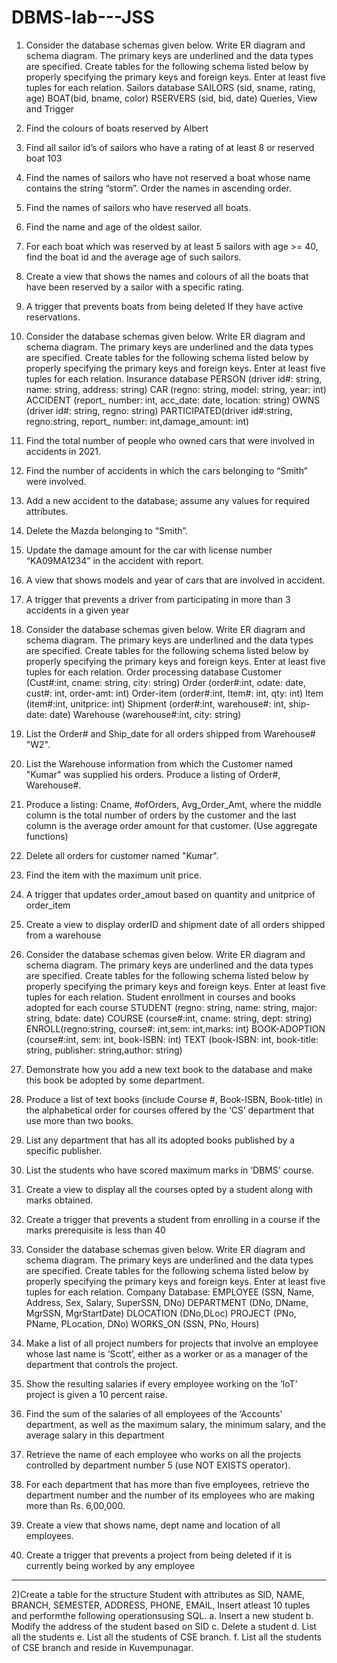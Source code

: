 # DBMS-lab---JSS


1. Consider the database schemas given below.
Write ER diagram and schema diagram. The primary keys are underlined and the data types 
are specified.
Create tables for the following schema listed below by properly specifying the primary keys 
and foreign keys.
Enter at least five tuples for each relation.
Sailors database
SAILORS (sid, sname, rating, age)
BOAT(bid, bname, color)
RSERVERS (sid, bid, date)
Queries, View and Trigger

1. Find the colours of boats reserved by Albert 
2. Find all sailor id’s of sailors who have a rating of at least 8 or reserved boat 103
3. Find the names of sailors who have not reserved a boat whose name contains the string 
“storm”. Order the names in ascending order. 
4. Find the names of sailors who have reserved all boats. 
5. Find the name and age of the oldest sailor. 
6. For each boat which was reserved by at least 5 sailors with age >= 40, find the boat id and 
the average age of such sailors.
7. Create a view that shows the names and colours of all the boats that have been reserved by 
a sailor with a specific rating.
8. A trigger that prevents boats from being deleted If they have active reservations.

   
2. Consider the database schemas given below.
Write ER diagram and schema diagram. The primary keys are underlined and the data types are 
specified.
Create tables for the following schema listed below by properly specifying the primary keys and 
foreign keys.
Enter at least five tuples for each relation.
Insurance database
PERSON (driver id#: string, name: string, address: string)
CAR (regno: string, model: string, year: int)
ACCIDENT (report_ number: int, acc_date: date, location: string)
OWNS (driver id#: string, regno: string)
PARTICIPATED(driver id#:string, regno:string, report_ number: int,damage_amount: int)
1. Find the total number of people who owned cars that were involved in accidents in 2021. 
2. Find the number of accidents in which the cars belonging to “Smith” were involved. 
3. Add a new accident to the database; assume any values for required attributes. 
4. Delete the Mazda belonging to “Smith”. 
5. Update the damage amount for the car with license number “KA09MA1234” in the accident 
with report. 
6. A view that shows models and year of cars that are involved in accident. 
7. A trigger that prevents a driver from participating in more than 3 accidents in a given year


3. Consider the database schemas given below.
Write ER diagram and schema diagram. The primary keys are underlined and the data types are 
specified.
Create tables for the following schema listed below by properly specifying the primary keys and 
foreign keys.
Enter at least five tuples for each relation.
Order processing database
Customer (Cust#:int, cname: string, city: string)
Order (order#:int, odate: date, cust#: int, order-amt: int)
Order-item (order#:int, Item#: int, qty: int)
Item (item#:int, unitprice: int)
Shipment (order#:int, warehouse#: int, ship-date: date)
Warehouse (warehouse#:int, city: string)
1. List the Order# and Ship_date for all orders shipped from Warehouse# "W2". 
2. List the Warehouse information from which the Customer named "Kumar" was supplied his 
orders. Produce a listing of Order#, Warehouse#. 
3. Produce a listing: Cname, #ofOrders, Avg_Order_Amt, where the middle column is the total 
number of orders by the customer and the last column is the average order amount for that 
customer. (Use aggregate functions) 
4. Delete all orders for customer named "Kumar". 
5. Find the item with the maximum unit price. 
6. A trigger that updates order_amout based on quantity and unitprice of order_item
7. Create a view to display orderID and shipment date of all orders shipped from a warehouse 

   
4. Consider the database schemas given below.
Write ER diagram and schema diagram. The primary keys are underlined and the data types are 
specified.
Create tables for the following schema listed below by properly specifying the primary keys and 
foreign keys.
Enter at least five tuples for each relation.
Student enrollment in courses and books adopted for each course
STUDENT (regno: string, name: string, major: string, bdate: date)
COURSE (course#:int, cname: string, dept: string)
ENROLL(regno:string, course#: int,sem: int,marks: int)
BOOK-ADOPTION (course#:int, sem: int, book-ISBN: int)
TEXT (book-ISBN: int, book-title: string, publisher: string,author: string)
1. Demonstrate how you add a new text book to the database and make this book be 
adopted by some department. 
2. Produce a list of text books (include Course #, Book-ISBN, Book-title) in the alphabetical 
order for courses offered by the ‘CS’ department that use more than two books. 
3. List any department that has all its adopted books published by a specific publisher. 
4. List the students who have scored maximum marks in ‘DBMS’ course. 
5. Create a view to display all the courses opted by a student along with marks obtained.
6. Create a trigger that prevents a student from enrolling in a course if the marks 
prerequisite is less than 40


5. Consider the database schemas given below.
Write ER diagram and schema diagram. The primary keys are underlined and the data types are 
specified.
Create tables for the following schema listed below by properly specifying the primary keys and 
foreign keys.
Enter at least five tuples for each relation.
Company Database:
EMPLOYEE (SSN, Name, Address, Sex, Salary, SuperSSN, DNo)
DEPARTMENT (DNo, DName, MgrSSN, MgrStartDate)
DLOCATION (DNo,DLoc)
PROJECT (PNo, PName, PLocation, DNo)
WORKS_ON (SSN, PNo, Hours)
1. Make a list of all project numbers for projects that involve an employee whose last name 
is ‘Scott’, either as a worker or as a manager of the department that controls the project. 
2. Show the resulting salaries if every employee working on the ‘IoT’ project is given a 10 
percent raise. 
3. Find the sum of the salaries of all employees of the ‘Accounts’ department, as well as the 
maximum salary, the minimum salary, and the average salary in this department 
4. Retrieve the name of each employee who works on all the projects controlled by 
department number 5 (use NOT EXISTS operator). 
5. For each department that has more than five employees, retrieve the department 
number and the number of its employees who are making more than Rs. 6,00,000. 
6. Create a view that shows name, dept name and location of all employees. 
7. Create a trigger that prevents a project from being deleted if it is currently being worked 
by any employee




-------
2)Create a table for the structure Student with attributes as SID, NAME, 
BRANCH, SEMESTER, ADDRESS, PHONE, EMAIL, Insert atleast 10 
tuples and performthe following operationsusing SQL.
a. Insert a new student
b. Modify the address of the student based on SID
c. Delete a student
d. List all the students
e. List all the students of CSE branch.
f. List all the students of CSE branch and reside in Kuvempunagar.
